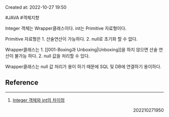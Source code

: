 Created at: 2022-10-27 19:50

#JAVA #객체지향

Integer 객체는 Wrapper클래스이다. int는 Primitive 자료형이다.

Primitive 자료형은
	1. 산술연산이 가능하다.
	2. null로 초기화 할 수 없다.

Wrapper클래스는 
	1. [[001-Boxing과 Unboxing|Unboxing]]을 하지 않으면 산술 연산이 불가능 하다.
	2. null 값을 처리할 수 있다.

Wrapper클래스는 null 값 처리가 용이 하기 때문에 SQL 및 DB에 연결하기 용이하다.

## Reference
---
1. [Integer 객체와 int의 차이점](https://includestdio.tistory.com/1)
<div style="text-align: right"> 202210271950 </div>